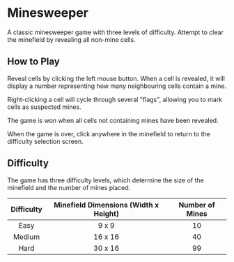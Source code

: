 # Minesweeper
A classic minesweeper game with three levels of difficulty. Attempt to clear the minefield by revealing all non-mine cells.

## How to Play
Reveal cells by clicking the left mouse button. When a cell is revealed, it will display a number representing how many neighbouring cells contain a mine.

Right-clicking a cell will cycle through several "flags", allowing you to mark cells as suspected mines.

The game is won when all cells not containing mines have been revealed.

When the game is over, click anywhere in the minefield to return to the difficulty selection screen.

## Difficulty

The game has three difficulty levels, which determine the size of the minefield and the number of mines placed.

| Difficulty | Minefield Dimensions (Width x Height) | Number of Mines |
|:----------:|:-------------------------------------:|:---------------:|
| Easy       | 9 x 9                                 | 10              |
| Medium     | 16 x 16                               | 40              |
| Hard       | 30 x 16                               | 99              |

